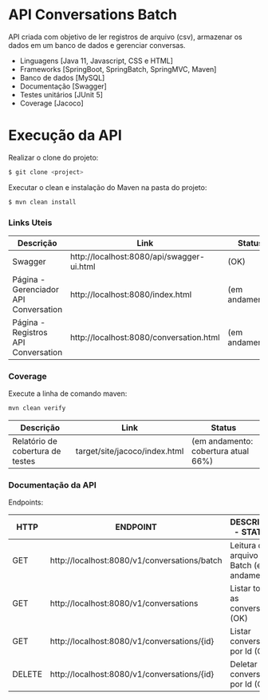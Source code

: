 # API Conversations Batch

API criada com objetivo de ler registros de arquivo (csv), armazenar os dados em um banco de dados e gerenciar
conversas.

- Linguagens [Java 11, Javascript, CSS e HTML]
- Frameworks [SpringBoot, SpringBatch, SpringMVC, Maven]
- Banco de dados [MySQL]
- Documentação [Swagger]
- Testes unitários [JUnit 5]
- Coverage [Jacoco]

# Execução da API

Realizar o clone do projeto:

```sh
$ git clone <project>
```

Executar o clean e instalação do Maven na pasta do projeto:

```sh
$ mvn clean install
```

### Links Uteis

| Descrição | Link   | Status |
| ------     | ------ | ------ |
| Swagger | http://localhost:8080/api/swagger-ui.html| (OK) |
| Página - Gerenciador API Conversation | http://localhost:8080/index.html | (em andamento) |
| Página - Registros API Conversation | http://localhost:8080/conversation.html | (em andamento) |

### Coverage
Execute a linha de comando maven:
```sh
mvn clean verify
```

| Descrição | Link | Status |
| ------     | ------ | ------ |
| Relatório de cobertura de testes | target/site/jacoco/index.html | (em andamento: cobertura atual 66%)


### Documentação da API

Endpoints:

| HTTP | ENDPOINT   | DESCRIÇÃO - STATUS |
| ------     | ------ | ------ |
|GET    |http://localhost:8080/v1/conversations/batch | Leitura do arquivo Batch (em andamento) |
|GET    |http://localhost:8080/v1/conversations | Listar todas as conversas (OK) | 
|GET    |http://localhost:8080/v1/conversations/{id}| Listar conversa por Id  (OK) |
|DELETE |http://localhost:8080/v1/conversations/{id}| Deletar conversa por Id (OK) |

